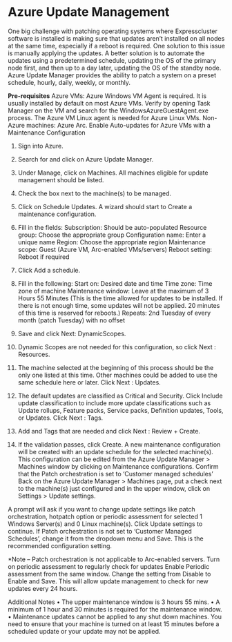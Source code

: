 # Azure Update Management
One big challenge with patching operating systems where Expresscluster software is installed is making sure that updates aren’t installed on all nodes at the same time, especially if a reboot is required. One solution to this issue is manually applying the updates. A better solution is to automate the updates using a predetermined schedule, updating the OS of the primary node first, and then up to a day later, updating the OS of the standby node. Azure Update Manager provides the ability to patch a system on a preset schedule, hourly, daily, weekly, or monthly.    

**Pre-requisites**
Azure VMs:  Azure Windows VM Agent is required. It is usually installed by default on most Azure VMs. Verify by opening Task Manager on the VM and search for the WindowsAzureGuestAgent.exe process.
The Azure VM Linux agent is needed for Azure Linux VMs.
Non-Azure machines: Azure Arc.
Enable Auto-updates for Azure VMs with a Maintenance Configuration
1.	Sign into Azure.
2.	Search for and click on Azure Update Manager.
3.	Under Manage, click on Machines.
All machines eligible for update management should be listed.
4.	Check the box next to the machine(s) to be managed.
5.	Click on Schedule Updates. A wizard should start to Create a maintenance configuration.
6.	Fill in the fields:
Subscription: Should be auto-populated
Resource group: Choose the appropriate group
Configuration name: Enter a unique name
Region: Choose the appropriate region
Maintenance scope: Guest (Azure VM, Arc-enabled VMs/servers)
Reboot setting: Reboot if required
 
7.	Click Add a schedule.
8.	Fill in the following:
Start on: Desired date and time
Time zone: Time zone of machine
Maintenance window: Leave at the maximum of 3 Hours 55 Minutes
(This is the time allowed for updates to be installed. If there is not enough time, some updates will not be applied. 20 minutes of this time is reserved for reboots.)
Repeats: 2nd Tuesday of every month (patch Tuesday) with no offset
 
9.	Save and click Next: DynamicScopes.
10.	Dynamic Scopes are not needed for this configuration, so click Next : Resources.
11.	The machine selected at the beginning of this process should be the only one listed at this time. Other machines could be added to use the same schedule here or later. Click Next : Updates.
12.	The default updates are classified as Critical and Security. Click Include update classification to include more update classifications such as Update rollups, Feature packs, Service packs, Definition updates, Tools, or Updates. Click Next : Tags.
13.	Add and Tags that are needed and click Next : Review + Create.
14.	If the validation passes, click Create.
A new maintenance configuration will be created with an update schedule for the selected machine(s). This configuration can be edited from the Azure Update Manager > Machines window by clicking on Maintenance configurations.
Confirm that the Patch orchestration is set to ‘Customer managed schedules’
Back on the Azure Update Manager > Machines page, put a check next to the machine(s) just configured and in the upper window, click on Settings > Update settings.
 
A prompt will ask if you want to change update settings like patch orchestration, hotpatch option or periodic assessment for selected 1 Windows Server(s) and 0 Linux machine(s). Click Update settings to continue.
If Patch orchestration is not set to ‘Customer Managed Schedules’, change it from the dropdown menu and Save. This is the recommended configuration setting.
 
*Note – Patch orchestration is not applicable to Arc-enabled servers.
Turn on periodic assessment to regularly check for updates
Enable Periodic assessment from the same window. Change the setting from Disable to Enable and Save. This will allow update management to check for new updates every 24 hours.
 

Additional Notes
•	The upper maintenance window is 3 hours 55 mins.
•	A minimum of 1 hour and 30 minutes is required for the maintenance window.
•	Maintenance updates cannot be applied to any shut down machines. You need to ensure that your machine is turned on at least 15 minutes before a scheduled update or your update may not be applied.

